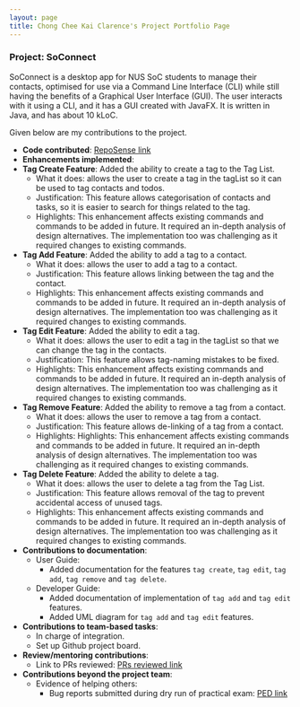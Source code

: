```yaml
---
layout: page
title: Chong Chee Kai Clarence's Project Portfolio Page
---
```


### Project: SoConnect

SoConnect is a desktop app for NUS SoC students to manage their contacts, optimised for use via a Command Line Interface (CLI) while still having the benefits of a Graphical User Interface (GUI). The user interacts with it using a CLI, and it has a GUI created with JavaFX. It is written in Java, and has about 10 kLoC.

Given below are my contributions to the project.

* **Code contributed**: [RepoSense link](https://nus-cs2103-ay2223s1.github.io/tp-dashboard/?search=chongcheekaiclarence&breakdown=true)
* **Enhancements implemented**:
* **Tag Create Feature**: Added the ability to create a tag to the Tag List.
    * What it does: allows the user to create a tag in the tagList so it can be used to tag contacts and todos.
    * Justification: This feature allows categorisation of contacts and tasks, so it is easier to search for things related to the tag.
    * Highlights: This enhancement affects existing commands and commands to be added in future. It required an in-depth analysis of design alternatives. The implementation too was challenging as it required changes to existing commands.
* **Tag Add Feature**: Added the ability to add a tag to a contact.
    * What it does: allows the user to add a tag to a contact.
    * Justification: This feature allows linking between the tag and the contact.
    * Highlights: This enhancement affects existing commands and commands to be added in future. It required an in-depth analysis of design alternatives. The implementation too was challenging as it required changes to existing commands.
* **Tag Edit Feature**: Added the ability to edit a tag.
    * What it does: allows the user to edit a tag in the tagList so that we can change the tag in the contacts.
    * Justification: This feature allows tag-naming mistakes to be fixed.
    * Highlights: This enhancement affects existing commands and commands to be added in future. It required an in-depth analysis of design alternatives. The implementation too was challenging as it required changes to existing commands.
* **Tag Remove Feature**: Added the ability to remove a tag from a contact.
    * What it does: allows the user to remove a tag from a contact.
    * Justification: This feature allows de-linking of a tag from a contact.
    * Highlights: Highlights: This enhancement affects existing commands and commands to be added in future. It required an in-depth analysis of design alternatives. The implementation too was challenging as it required changes to existing commands.
* **Tag Delete Feature**: Added the ability to delete a tag.
    * What it does: allows the user to delete a tag from the Tag List.
    * Justification: This feature allows removal of the tag to prevent accidental access of unused tags.
    * Highlights: This enhancement affects existing commands and commands to be added in future. It required an in-depth analysis of design alternatives. The implementation too was challenging as it required changes to existing commands.
* **Contributions to documentation**:
    * User Guide:
        * Added documentation for the features `tag create`, `tag edit`, `tag add`, `tag remove` and `tag delete`.
    * Developer Guide:
        * Added documentation of implementation of `tag add` and `tag edit` features.
        * Added UML diagram for `tag add` and `tag edit` features.
* **Contributions to team-based tasks**:
    * In charge of integration.
    * Set up Github project board.
* **Review/mentoring contributions**:
    * Link to PRs reviewed: [PRs reviewed link](https://github.com/AY2223S1-CS2103T-W15-1/tp/pulls?q=is%3Apr+is%3Aclosed+reviewed-by%3AChongCheeKaiClarence)
* **Contributions beyond the project team**:
    * Evidence of helping others:
        * Bug reports submitted during dry run of practical exam: [PED link](https://github.com/ChongCheeKaiClarence/ped/issues)
